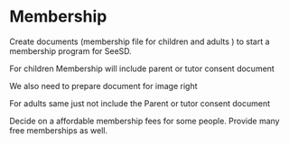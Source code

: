 Membership 
============

Create documents (membership file for children and adults ) to start a membership program for SeeSD. 

For children
Membership will include parent or tutor consent document

We also need to prepare document for image right

For adults same just not include the Parent or tutor consent document

Decide on a affordable membership fees for some people. 
Provide many free memberships as well. 
